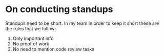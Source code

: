 # On conducting standups

Standups need to be short. In my team in order to keep it short these are the rules that we follow:

1. Only important info
2. No proof of work
3. No need to mention code review tasks
